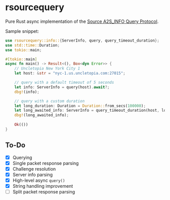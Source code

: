 # rsourcequery

Pure Rust async implementation of the [Source A2S_INFO Query Protocol](https://developer.valvesoftware.com/wiki/Server_queries#A2S_INFO).

Sample snippet:
```rust
use rsourcequery::info::{ServerInfo, query, query_timeout_duration};
use std::time::Duration;
use tokio::main;

#[tokio::main]
async fn main() -> Result<(), Box<dyn Error>> {
    // Uncletopia New York City 1
    let host: &str = "nyc-1.us.uncletopia.com:27015";

    // query with a default timeout of 5 seconds
    let info: ServerInfo = query(host).await?;
    dbg!(info);

    // query with a custom duration
    let long_duration: Duration = Duration::from_secs(100000);
    let long_awaited_info: ServerInfo = query_timeout_duration(host, long_duration).await?;
    dbg!(long_awaited_info);
    
    Ok(())
}
```

## To-Do

- [x] Querying
- [x] Single packet response parsing
- [x] Challenge resolution
- [x] Server info parsing
- [x] High-level async `query()`
- [x] String handling improvement
- [ ] Split packet response parsing